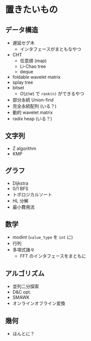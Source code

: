 # 置きたいもの

## データ構造
- 遅延セグ木
  - インタフェースがまともなやつ
- CHT
  - 任意順 (map)
  - Li-Chao tree
  - deque
- foldable wavelet matrix
- splay tree
- bitset
  - $O(z/w)$ で `rank(n)` ができるやつ
- 部分永続 Union-find
- 完全永続配列 (いる？)
- 動的 wavelet matrix
- radix heap (いる？)

## 文字列
- Z algorithm
- KMP

## グラフ
- Dijkstra
- 0/1 BFS
- トポロジカルソート
- HL 分解
- 最小費用流

## 数学
- modint (`value_type` を `int` に)
- 行列
- 多項式諸々
  - FFT のインタフェースをまともに

## アルゴリズム
- 並列二分探索
- D&C opt.
- SMAWK
- オンラインオフライン変換

## 幾何
- ほんとに？

